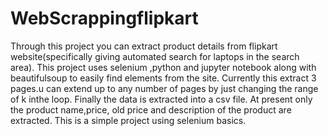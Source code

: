 # WebScrappingflipkart
Through this project you can extract product details from flipkart website(specifically giving automated search for laptops in the search area).
This project uses selenium ,python and jupyter notebook along with beautifulsoup to easily find elements from the site.
Currently this  extract 3 pages.u can extend up to any number of pages by just changing the range of k inthe loop.
Finally the data is extracted into a csv file.
At present only the product name,price, old price and description of the product are extracted.
This is a simple project using selenium basics.
